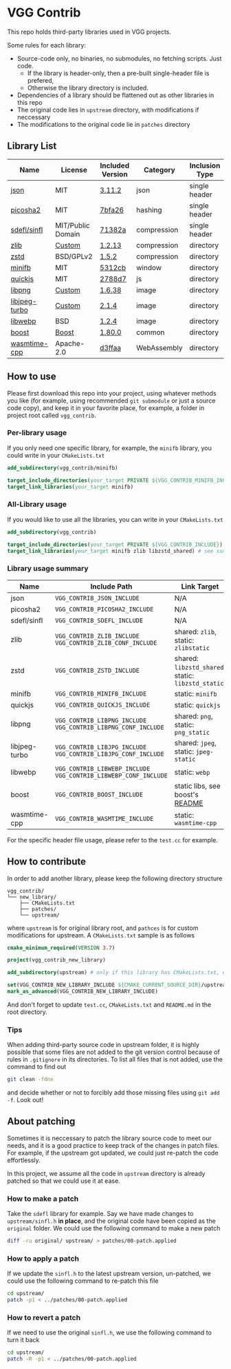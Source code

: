# VGG Contrib

This repo holds third-party libraries used in VGG projects.

Some rules for each library:

- Source-code only, no binaries, no submodules, no fetching scripts. Just code.
  - If the library is header-only, then a pre-built single-header file is prefered,
  - Otherwise the library directory is included.
- Dependencies of a library should be flattened out as other libraries in this repo
- The original code lies in `upstream` directory, with modifications if neccessary
- The modifications to the original code lie in `patches` directory

## Library List

| Name                                            | License                                                      | Included Version                                             | Category    | Inclusion Type |
| ----------------------------------------------- | ------------------------------------------------------------ | ------------------------------------------------------------ | ----------- | -------------- |
| [json](https://github.com/nlohmann/json)        | MIT                                                          | [3.11.2](https://github.com/nlohmann/json/releases/tag/v3.11.2) | json        | single header  |
| [picosha2](https://github.com/okdshin/PicoSHA2) | MIT                                                          | [7bfa26](https://github.com/okdshin/PicoSHA2/commit/7bfa26156981f7181f240906495a2c33c7fa48be) | hashing     | single header  |
| [sdefl/sinfl](https://github.com/vurtun/lib)    | MIT/Public Domain                                            | [71382a](https://github.com/vurtun/lib/commit/71382a1d14dad58219e7f6634d2381fa30dab175) | compression | single header  |
| [zlib](https://github.com/madler/zlib)          | [Custom](https://github.com/madler/zlib/blob/master/LICENSE) | [1.2.13](https://github.com/madler/zlib/releases/tag/v1.2.13) | compression | directory      |
| [zstd](https://github.com/facebook/zstd)        | BSD/GPLv2                                                    | [1.5.2](https://github.com/facebook/zstd/releases/tag/v1.5.2) | compression | directory      |
| [minifb](https://github.com/emoon/minifb)       | MIT                                                          | [5312cb](https://github.com/emoon/minifb/commit/5312cb7ca07115c918148131d296864b8d67e2d7) | window      | directory      |
| [quickjs](https://github.com/bellard/quickjs)   | MIT                                                          | [2788d7](https://github.com/bellard/quickjs/commit/2788d71e823b522b178db3b3660ce93689534e6d) | js      | directory      |
| [libpng](https://sourceforge.net/projects/libpng/) | [Custom](http://www.libpng.org/pub/png/src/libpng-LICENSE.txt) | [1.6.38](https://sourceforge.net/projects/libpng/files/libpng16/1.6.38/) | image       | directory      |
| [libjpeg-turbo](https://github.com/libjpeg-turbo/libjpeg-turbo) | [Custom](https://github.com/libjpeg-turbo/libjpeg-turbo/blob/main/LICENSE.md) | [2.1.4](https://github.com/libjpeg-turbo/libjpeg-turbo/releases/tag/2.1.4) | image | directory |
| [libwebp](https://github.com/webmproject/libwebp) | BSD | [1.2.4](https://github.com/webmproject/libwebp/tree/v1.2.4) | image | directory |
| [boost](https://www.boost.org/) | [Boost](https://www.boost.org/users/license.html) | [1.80.0](https://www.boost.org/users/history/version_1_80_0.html) | common | directory |
| [wasmtime-cpp](https://github.com/bytecodealliance/wasmtime-cpp) | Apache-2.0 | [d3ffaa](https://github.com/bytecodealliance/wasmtime-cpp/tree/d3ffaa92eec9e6333ff84b93de92de90cebe633b) | WebAssembly | directory |

## How to use

Please first download this repo into your project, using whatever methods you like (for example, using recommended `git submodule` or just a source code copy), and keep it in your favorite place, for example, a folder in project root called `vgg_contrib`.

### Per-library usage

If you only need one specific library, for example, the `minifb` library, you could write in your `CMakeLists.txt`

```cmake
add_subdirectory(vgg_contrib/minifb)

target_include_directories(your_target PRIVATE ${VGG_CONTRIB_MINIFB_INCLUDE})
target_link_libraries(your_target minifb)
```

### All-Library usage

If you would like to use all the libraries, you can write in your `CMakeLists.txt`

```cmake
add_subdirectory(vgg_contrib)

target_include_directories(your_target PRIVATE ${VGG_CONTRIB_INCLUDE})
target_link_libraries(your_target minifb zlib libzstd_shared) # see summary below for full linkable targets
```

### Library usage summary

| Name          | Include Path                                                 | Link Target                                          |
| ------------- | ------------------------------------------------------------ | ---------------------------------------------------- |
| json          | `VGG_CONTRIB_JSON_INCLUDE`                                   | N/A                                                  |
| picosha2      | `VGG_CONTRIB_PICOSHA2_INCLUDE`                               | N/A                                                  |
| sdefl/sinfl   | `VGG_CONTRIB_SDEFL_INCLUDE`                                  | N/A                                                  |
| zlib          | `VGG_CONTRIB_ZLIB_INCLUDE`<br />`VGG_CONTRIB_ZLIB_CONF_INCLUDE` | shared: `zlib`, static: `zlibstatic`                 |
| zstd          | `VGG_CONTRIB_ZSTD_INCLUDE`                                   | shared: `libzstd_shared`, static: `libzstd_static`   |
| minifb        | `VGG_CONTRIB_MINIFB_INCLUDE`                                 | static: `minifb`                                     |
| quickjs       | `VGG_CONTRIB_QUICKJS_INCLUDE`                                | static: `quickjs`                                    |
| libpng        | `VGG_CONTRIB_LIBPNG_INCLUDE`<br />`VGG_CONTRIB_LIBPNG_CONF_INCLUDE` | shared: `png`, static: `png_static`                  |
| libjpeg-turbo | `VGG_CONTRIB_LIBJPG_INCLUDE`<br />`VGG_CONTRIB_LIBJPG_CONF_INCLUDE` | shared: `jpeg`, static: `jpeg-static`                |
| libwebp       | `VGG_CONTRIB_LIBWEBP_INCLUDE`<br />`VGG_CONTRIB_LIBWEBP_CONF_INCLUDE` | static: `webp`                                       |
| boost         | `VGG_CONTRIB_BOOST_INCLUDE`                                  | static libs, see boost's [README](./boost/README.md) |
| wasmtime-cpp         | `VGG_CONTRIB_WASMTIME_INCLUDE `                                  | static: `wasmtime-cpp` |

For the specific header file usage, please refer to the `test.cc` for example.

## How to contribute

In order to add another library, please keep the following directory structure

```
vgg_contrib/
└── new_library/
    ├── CMakeLists.txt
    ├── patches/
    └── upstream/
```

where `upstream` is for original library root, and `pathces` is for custom modifications for upstream. A `CMakeLists.txt` sample is as follows

```cmake
cmake_minimum_required(VERSION 3.7)

project(vgg_contrib_new_library)

add_subdirectory(upstream) # only if this library has CMakeLists.txt, otherwise you have to write your own

set(VGG_CONTRIB_NEW_LIBRARY_INCLUDE ${CMAKE_CURRENT_SOURCE_DIR}/upstream/ CACHE PATH "" FORCE) # setup include path properly
mark_as_advanced(VGG_CONTRIB_NEW_LIBRARY_INCLUDE)
```

And don't forget to update `test.cc`, `CMakeLists.txt` and `README.md` in the root directory.

### Tips

When adding third-party source code in upstream folder, it is highly possible that some files are not added to the git version control because of rules in `.gitignore` in its directories. To list all files that is not added, use the command to find out

```bash
git clean -fdnx
```

and decide whether or not to forcibly add those missing files using `git add -f`. Look out!

## About patching

Sometimes it is neccessary to patch the library source code to meet our needs, and it is a good practice to keep track of the changes in patch files. For example, if the upstream got updated, we could just re-patch the code effortlessly.

In this project, we assume all the code in `upstream` directory is already patched so that we could use it at ease.

### How to make a patch

Take the `sdefl` library for example. Say we have made changes to `upstream/sinfl.h` **in place**, and the original code have been copied as the `original` folder. We could use the following command to make a new patch

```bash
diff -ru original/ upstream/ > patches/00-patch.applied
```

### How to apply a patch

If we update the `sinfl.h` to the latest upstream version, un-patched, we could use the following command to re-patch this file

```bash
cd upstream/
patch -p1 < ../patches/00-patch.applied
```

### How to revert a patch

If we need to use the original `sinfl.h`, we use the following command to turn it back

```bash
cd upstream/
patch -R -p1 < ../patches/00-patch.applied
```
